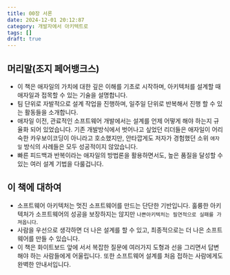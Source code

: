 ```yaml
---
title: 00장 서론
date: 2024-12-01 20:12:87
category: 개발자에서 아키텍트로
tags: []
draft: true
---
```


## 머리말(조지 페어뱅크스)

- 이 책은 애자일의 가치에 대한 깊은 이해를 기초로 시작하며, 아키텍처를 설계할 때 애자일과 접목할 수 있는 기술을 설명합니다.
- 팀 단위로 자발적으로 설계 작업을 진행하며, 일주일 단위로 반복해서 진행 할 수 있는 활동들을 소개합니다.
- 애자일 이전, 관료적인 소프트웨어 개발에서는 설계를 언제 어떻게 해야 하는지 규율화 되어 있었습니다. 기존 개발방식에서 벗어나고 싶었던 리더들은 애자일이 어리숙한 카우보이코딩이 아니라고 호소했지만, 안타깝게도 저자가 경험했던 소위 `애자일` 방식의 사례들은 모두 성공적이지 않았습니다.
- 빠른 피드백과 반복이라는 애자일의 방법론을 활용하면서도, 높은 품질을 달성할 수 있는 여러 설계 기법을 다룰겁니다.

## 이 책에 대하여

- 소프트웨어 아키텍처는 멋진 소프트웨어를 만드는 단단한 기반입니다. 훌륭한 아키텍처가 소프트웨어의 성공을 보장하지는 않지만 `나쁜아키텍처는 필연적으로 실패를 가져옵니다`.
- 사람을 우선으로 생각하면 더 나은 설계를 할 수 있고, 최종적으로는 더 나은 소프트웨어를 만들 수 있습니다.
- 이 책은 화이트보드 앞에 서서 복잡한 질문에 여러가지 도형과 선을 그리면서 답변해야 하는 사람들에게 어울립니다. 또한 소프트웨어 설계를 처음 접하는 사람에게도 완벽한 안내서입니다.
